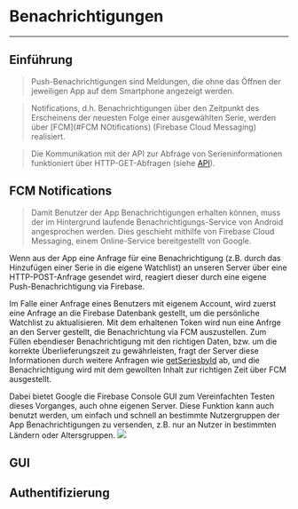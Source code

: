 
# Benachrichtigungen

---

## Einführung

>Push-Benachrichtigungen sind Meldungen, die ohne das Öffnen der jeweiligen App auf dem Smartphone angezeigt werden.

>Notifications, d.h. Benachrichtigungen über den Zeitpunkt des Erscheinens der neuesten Folge einer ausgewählten Serie, werden über [FCM](#FCM NOtifications) (Firebase Cloud Messaging) realisiert.

>Die Kommunikation mit der API zur Abfrage von Serieninformationen funktioniert über HTTP-GET-Abfragen (siehe [API](api.md#API)).

## FCM Notifications

>Damit Benutzer der App Benachrichtigungen erhalten können, muss der im Hintergrund laufende Benachrichtigungs-Service von Android angesprochen werden. Dies geschieht mithilfe von Firebase Cloud Messaging, einem Online-Service bereitgestellt von Google.

Wenn aus der App eine Anfrage für eine Benachrichtigung (z.B. durch das Hinzufügen einer Serie in die eigene Watchlist) an unseren Server über eine HTTP-POST-Anfrage gesendet wird, reagiert dieser durch eine eigene Push-Benachrichtigung via Firebase.

Im Falle einer Anfrage eines Benutzers mit eigenem Account, wird zuerst eine Anfrage an die Firebase Datenbank gestellt, um die persönliche Watchlist zu aktualisieren. Mit dem erhaltenen Token wird nun eine Anfrge an den Server gestellt, die Benachrichtung via FCM auszustellen. Zum Füllen ebendieser Benachrichtigung mit den richtigen Daten, bzw. um die korrekte Überlieferungszeit zu gewährleisten, fragt der Server diese Informationen durch weitere Anfragen wie [getSeriesbyId](API.md#getSeriesById) ab, und die Benachrichtigung wird mit dem gewollten Inhalt zur richtigen Zeit über FCM ausgestellt.

Dabei bietet Google die Firebase Console GUI zum Vereinfachten Testen dieses Vorganges, auch ohne eigenen Server. Diese Funktion kann auch benutzt werden, um einfach und schnell an bestimmte Nutzergruppen der App Benachrichtigungen zu versenden, z.B. nur an Nutzer in bestimmten Ländern oder Altersgruppen.
![](https://firebase.google.com/docs/cloud-messaging/images/messaging-overview.png)

## GUI

## Authentifizierung
